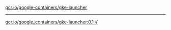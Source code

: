 [gcr.io/google-containers/gke-launcher](https://hub.docker.com/r/anjia0532/gke-launcher/tags/) 

----
[gcr.io/google_containers/gke-launcher:0.1 √](https://hub.docker.com/r/anjia0532/gke-launcher/tags/)

